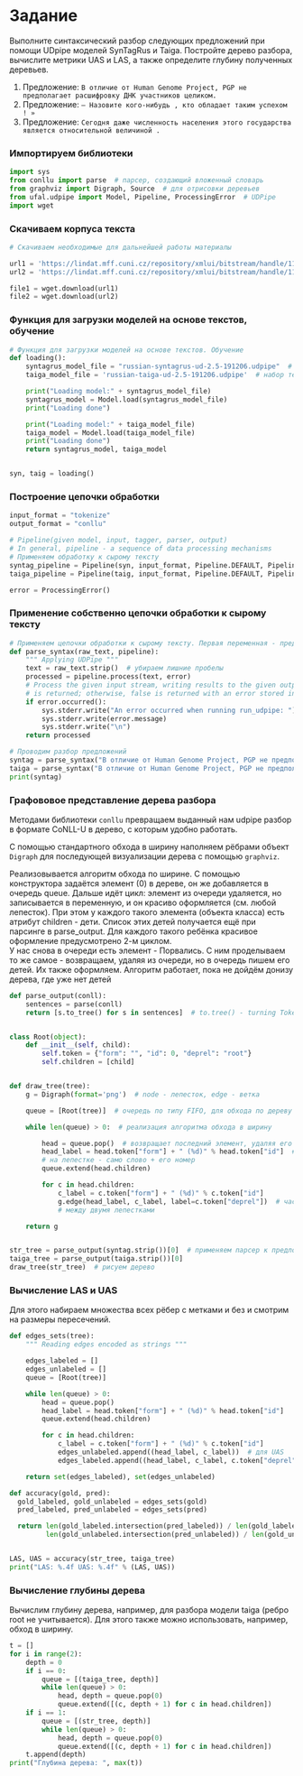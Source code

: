 # Задание
Выполните синтаксический разбор следующих предложений при помощи UDpipe моделей SynTagRus и Taiga. Постройте дерево разбора, вычислите метрики UAS и LAS, а также определите глубину полученных деревьев.
1. Предложение: `В отличие от Human Genome Project, PGP не предполагает расшифровку ДНК участников целиком.`
2. Предложение: `— Назовите кого-нибудь , кто обладает таким успехом ! »`
3. Предложение: `Сегодня даже численность населения этого государства является относительной величиной .`

### Импортируем библиотеки
```python
import sys
from conllu import parse  # парсер, создающий вложенный словарь
from graphviz import Digraph, Source  # для отрисовки деревьев
from ufal.udpipe import Model, Pipeline, ProcessingError  # UDPipe
import wget
```

### Скачиваем корпуса текста
```python
# Скачиваем необходимые для дальнейшей работы материалы

url1 = 'https://lindat.mff.cuni.cz/repository/xmlui/bitstream/handle/11234/1-3131/russian-syntagrus-ud-2.5-191206.udpipe'
url2 = 'https://lindat.mff.cuni.cz/repository/xmlui/bitstream/handle/11234/1-3131/russian-taiga-ud-2.5-191206.udpipe'

file1 = wget.download(url1)
file2 = wget.download(url2)
```
### Функция для загрузки моделей на основе текстов, обучение
```python
# Функция для загрузки моделей на основе текстов. Обучение
def loading():
    syntagrus_model_file = "russian-syntagrus-ud-2.5-191206.udpipe"  # корпус русского языка с человеческими правками
    taiga_model_file = 'russian-taiga-ud-2.5-191206.udpipe'  # набор текстов от Вышки, учитывающих то, чего нет в Syntagrus

    print("Loading model:" + syntagrus_model_file)
    syntagrus_model = Model.load(syntagrus_model_file)
    print("Loading done")

    print("Loading model:" + taiga_model_file)
    taiga_model = Model.load(taiga_model_file)
    print("Loading done")
    return syntagrus_model, taiga_model


syn, taig = loading()
```
### Построение цепочки обработки
```python
input_format = "tokenize"
output_format = "conllu"

# Pipeline(given model, input, tagger, parser, output)
# In general, pipeline - a sequence of data processing mechanisms
# Применяем обработку к сырому тексту
syntag_pipeline = Pipeline(syn, input_format, Pipeline.DEFAULT, Pipeline.DEFAULT, output_format)
taiga_pipeline = Pipeline(taig, input_format, Pipeline.DEFAULT, Pipeline.DEFAULT, output_format)

error = ProcessingError()
```
### Применение собственно цепочки обработки к сырому тексту
```python
# Применяем цепочки обработки к сырому тексту. Первая переменная - предложение, второя - цепочка обработки
def parse_syntax(raw_text, pipeline):
    """ Applying UDPipe """
    text = raw_text.strip()  # убираем лишние пробелы
    processed = pipeline.process(text, error)
    # Process the given input stream, writing results to the given output stream. If the processing succeeded, true
    # is returned; otherwise, false is returned with an error stored in the error argument.
    if error.occurred():
        sys.stderr.write("An error occurred when running run_udpipe: ")  # сообщение об ошибках
        sys.stderr.write(error.message)
        sys.stderr.write("\n")
    return processed

# Проводим разбор предложений
syntag = parse_syntax("В отличие от Human Genome Project, PGP не предполагает расшифровку ДНК участников целиком.", syntag_pipeline)
taiga = parse_syntax("В отличие от Human Genome Project, PGP не предполагает расшифровку ДНК участников целиком.", taiga_pipeline)
print(syntag)
```
### Графововое представление дерева разбора
Методами библиотеки `conllu` превращаем выданный нам udpipe разбор в формате CoNLL-U в дерево, с которым удобно работать.

С помощью стандартного обхода в ширину наполняем рёбрами объект `Digraph` для последующей визуализации дерева с помощью `graphviz`.

Реализовывается алгоритм обхода по ширине. С помощью конструктора задаётся элемент (0) в дереве, он же добавляется в очередь queue. Дальше идёт цикл: элемент из очереди удаляется, но записывается в переменную, и он красиво оформляется (см. любой лепесток). При этом у каждого такого элемента (объекта класса) есть атрибут children - дети. Список этих детей получается ещё при парсинге в parse_output. Для каждого такого ребёнка красивое оформление предусмотрено 2-м циклом. \
У нас снова в очереди есть элемент - Порвались. С ним проделываем то же самое - возвращаем, удаляя из очереди, но в очередь пишем его детей. Их также оформляем. Алгоритм работает, пока не дойдём донизу дерева, где уже нет детей

```python
def parse_output(conll):
    sentences = parse(conll)
    return [s.to_tree() for s in sentences]  # to.tree() - turning TokenList to TokenTree


class Root(object):
    def __init__(self, child):
        self.token = {"form": "", "id": 0, "deprel": "root"}
        self.children = [child]


def draw_tree(tree):
    g = Digraph(format='png')  # node - лепесток, edge - ветка

    queue = [Root(tree)]  # очередь по типу FIFO, для обхода по дереву

    while len(queue) > 0:  # реализация алгоритма обхода в ширину

        head = queue.pop()  # возвращает последний элемент, удаляя его при этом
        head_label = head.token["form"] + " (%d)" % head.token["id"]  #надпись
        # на лепестке - само слово + его номер
        queue.extend(head.children)

        for c in head.children:
            c_label = c.token["form"] + " (%d)" % c.token["id"]
            g.edge(head_label, c_label, label=c.token["deprel"])  # часть речи
            # между двумя лепестками

    return g


str_tree = parse_output(syntag.strip())[0]  # применяем парсер к предложению
taiga_tree = parse_output(taiga.strip())[0]
draw_tree(str_tree)  # рисуем дерево
```
### Вычисление LAS и UAS
Для этого набираем множества всех рёбер с метками и без и смотрим на размеры пересечений.
```python
def edges_sets(tree):
    """ Reading edges encoded as strings """

    edges_labeled = []
    edges_unlabeled = []
    queue = [Root(tree)]

    while len(queue) > 0:
        head = queue.pop()
        head_label = head.token["form"] + " (%d)" % head.token["id"]
        queue.extend(head.children)

        for c in head.children:
            c_label = c.token["form"] + " (%d)" % c.token["id"]
            edges_unlabeled.append((head_label, c_label))  # для UAS
            edges_labeled.append((head_label, c_label, c.token["deprel"]))  # для LAS

    return set(edges_labeled), set(edges_unlabeled)

def accuracy(gold, pred):
  gold_labeled, gold_unlabeled = edges_sets(gold)
  pred_labeled, pred_unlabeled = edges_sets(pred)

  return len(gold_labeled.intersection(pred_labeled)) / len(gold_labeled),\  
         len(gold_unlabeled.intersection(pred_unlabeled)) / len(gold_unlabeled)  # ищем пересечения множеств


LAS, UAS = accuracy(str_tree, taiga_tree)
print("LAS: %.4f UAS: %.4f" % (LAS, UAS))
```
### Вычисление глубины дерева
Вычислим глубину дерева, например, для разбора модели taiga (ребро root не учитывается). Для этого также можно использовать, например, обход в ширину.
```python
t = []
for i in range(2):
    depth = 0
    if i == 0:
        queue = [(taiga_tree, depth)]
        while len(queue) > 0:
            head, depth = queue.pop(0)
            queue.extend([(c, depth + 1) for c in head.children]) 
    if i == 1:
        queue = [(str_tree, depth)]
        while len(queue) > 0:
            head, depth = queue.pop(0)
            queue.extend([(c, depth + 1) for c in head.children])
    t.append(depth)
print("Глубина дерева: ", max(t))
```